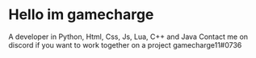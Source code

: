 # Hello im gamecharge

A developer in Python, Html, Css, Js, Lua, C++ and Java
Contact me on discord if you want to work together on a project gamecharge11#0736
